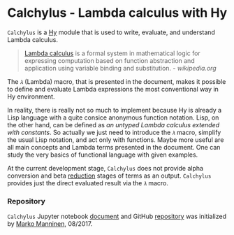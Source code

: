 # Calchylus - Lambda calculus with Hy

`Calchylus` is a [Hy](http://docs.hylang.org) module that is used to write, evaluate, and understand Lambda calculus.

<blockquote><a href="https://en.wikipedia.org/wiki/Lambda_calculus">Lambda calculus</a> is a formal system in mathematical logic for expressing computation based on function abstraction and application using variable binding and substitution. -<i> wikipedia.org</i></blockquote>

The `𝜆` (Lambda) macro, that is presented in the document, makes it possible to define and evaluate Lambda expressions the most conventional way in Hy environment.

In reality, there is really not so much to implement because Hy is already a Lisp language with a quite consice anonymous function notation. Lisp, on the other hand, can be defined as *an untyped Lambda calculus extended with constants*. So actually we just need to introduce the `𝜆` macro, simplify the usual Lisp notation, and act only with functions. Maybe more useful are all main concepts and Lambda terms presented in the document. One can study the very basics of functional language with given examples.

At the current development stage, `Calchylus` does not provide alpha conversion and beta [reduction](https://en.wikipedia.org/wiki/Lambda_calculus#Reduction) stages of terms as an output. `Calchylus` provides just the direct evaluated result via the `𝜆` macro.

### Repository

`Calchylus` Jupyter notebook [document](http://nbviewer.jupyter.org/github/markomanninen/calchylus/blob/master/Calchylus%20-%20Lambda%20calculus%20in%20Hy.ipynb) and GitHub [repository](https://github.com/markomanninen/calchylus) was initialized by [Marko Manninen](https://github.com/markomanninen), 08/2017.
